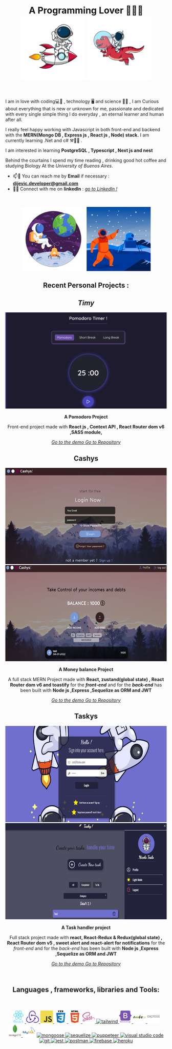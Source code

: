 <h1 align="center">  
<b> A Programming Lover 🧑‍💻💙 </b>

</br>

<div align="center" >
 <img src="./images/astronaut.png" alt="cashys screenshot" height="200" width="200"/>
 <img src="./images/astrodino.png" alt="cashys screenshot" height="200" width="200"/>

</div>
</h1>
</br>

<div align="center" width="600" >

<span align="left" width="600">

I am in love with coding💻🧑‍ , technology 🖥️ and science 🔭🔬 , I am Curious about everything that is new or unknown for me, passionate and dedicated with every single simple thing I do everyday , an eternal learner and human after all.

I really feel happy working with Javascript in both front-end and backend with the **MERN(Mongo DB , Express js , React js , Node) stack.**
I am currently learning .Net and c# ⚒️🧮📱 .

I am interested in learning **PostgreSQL , Typescript , Next js and nest**

Behind the courtains I spend my time reading , drinking good hot coffee and studying Biology At the _University of Buenos Aires_.
</span>


- 📫📩 You can reach me by **Email** if necessary : **dijevic.developer@gmail.com**
- 🔎🔎 Connect with me on **linkedIn** : [_go to LinkedIn !_](https://www.linkedin.com/in/diego-vielma-carrero/)

</div>

</br>
</br>

<div align="center" >
 <img src="./images/moonAstronaut.png" alt="cashys screenshot" height="200" width="200"/>
 <img src="./images/image1.svg" alt="cashys screenshot" height="200" width="200"/>
 
 

</div>

<h2 align="center">Recent Personal Projects :</h2>

<h2 align="center"><i>Timy</i></h2>
<div align="center" >
 <img  src="./images/timy.png" alt="cashys screenshot" height="300" width="600"/>
<p width="350" height="350" align="left">
 
<b> A Pomodoro Project</b>
 
Front-end project made with **React js , Context API , React Router dom v6 ,SASS module,**

</p>

[ _Go to the demo_ ](https://timy-app.netlify.app/)
[ _Go to Repository_ ](https://github.com/dijevic/Timy)

</div>

<h2 align="center">Cashys</h2>
<div align="center" >
 <img src="./images/cashys1.png" alt="cashys screenshot" height="300" width="600"/>
 <img src="./images/cashys2.png" alt="cashys screenshot" height="300" width="600"/>
<p width="350" height="350" align="left">
 
<b> A Money balance Project</b>

A full stack MERN Project made with **React, zustand(global state) , React Router dom v6 and toastify** for the **_front-end_** and for the **_back-end_** has been built with **Node js ,Express ,Sequelize as ORM and JWT**

</p>

[ _Go to the demo_ ](https://cashys.netlify.app/)
[ _Go to Repository_ ](https://github.com/dijevic/cashys-front-end)

</div>

<h2 align="center">Taskys</h2>

<div align="center" >
 <img src="./images/taskys1.png" alt="cashys screenshot" height="300" width="600"/>
 <img src="./images/taskys.png" alt="cashys screenshot" height="300" width="600"/>
<p width="350" height="350" align="left">
 
<b> A Task handler project</b>

Full stack project made with **react, React-Redux & Redux(global state) , React Router dom v5 , sweet alert and react-alert for notifications** for the _front-end_ and for the _back-end_ has been built with **Node js ,Express ,Sequelize as ORM and JWT**

</p>

[ _Go to the demo_ ](https://taskys.netlify.app/)
[ _Go to Repository_ ](https://github.com/dijevic/Tasky)

</div>

</br>

<h2 align="center">Languages , frameworks, libraries and Tools:</h2>


</br>
</br>

<div align="center">
<a href="https://reactjs.org/" target="_blank"> <img src="https://raw.githubusercontent.com/devicons/devicon/master/icons/react/react-original-wordmark.svg" alt="react" width="40" height="40"/> </a>
<a href="https://redux.js.org" target="_blank"> <img src="https://raw.githubusercontent.com/devicons/devicon/master/icons/redux/redux-original.svg" alt="redux" width="40" height="40"/> </a>
<a href="https://developer.mozilla.org/en-US/docs/Web/JavaScript" target="_blank"> <img src="https://raw.githubusercontent.com/devicons/devicon/master/icons/javascript/javascript-original.svg" alt="javascript" width="40" height="40"/> </a><a href="https://www.w3schools.com/css/" target="_blank"> <img src="https://raw.githubusercontent.com/devicons/devicon/master/icons/css3/css3-original-wordmark.svg" alt="css3" width="40" height="40"/> </a>
<a href="https://www.w3.org/html/" target="_blank"> <img src="https://raw.githubusercontent.com/devicons/devicon/master/icons/html5/html5-original-wordmark.svg" alt="html5" width="40" height="40"/> </a>
<a href="https://sass-lang.com" target="_blank"> <img src="https://raw.githubusercontent.com/devicons/devicon/master/icons/sass/sass-original.svg" alt="sass" width="40" height="40"/> </a> <a href="https://tailwindcss.com/" target="_blank"> <img src="https://www.vectorlogo.zone/logos/tailwindcss/tailwindcss-icon.svg" alt="tailwind" width="40" height="40"/> </a>
<a href="https://getbootstrap.com" target="_blank"> <img src="https://raw.githubusercontent.com/devicons/devicon/master/icons/bootstrap/bootstrap-plain-wordmark.svg" alt="bootstrap" width="40" height="40"/> </a><a href="https://nodejs.org" target="_blank"> <img src="https://raw.githubusercontent.com/devicons/devicon/master/icons/nodejs/nodejs-original-wordmark.svg" alt="nodejs" width="40" height="40"/> </a>
<a href="https://expressjs.com" target="_blank"> <img src="https://raw.githubusercontent.com/devicons/devicon/master/icons/express/express-original-wordmark.svg" alt="express" width="40" height="40"/> </a>
<a href="https://www.mongodb.com/" target="_blank"> <img src="https://raw.githubusercontent.com/devicons/devicon/master/icons/mongodb/mongodb-original-wordmark.svg" alt="mongodb" width="40" height="40"/> </a><a href="https://www.mysql.com/" target="_blank"> <img src="https://raw.githubusercontent.com/devicons/devicon/master/icons/mysql/mysql-original-wordmark.svg" alt="mysql" width="40" height="40"/></a>
<a href="https://mongoosejs.com/" target="_blank"> <img src="https://avatars.githubusercontent.com/u/7552965?s=280&v=4" alt="mongoose" width="40" height="40"/> </a>
<a href="https://sequelize.org/" target="_blank"> <img src="https://miro.medium.com/max/724/1*Nt9mcMw6paQBnSH-i1zAKQ.png" alt="sequelize" width="40" height="40"/> </a>
<a href="https://github.com/puppeteer/puppeteer" target="_blank"> <img src="https://www.vectorlogo.zone/logos/pptrdev/pptrdev-official.svg" alt="puppeteer" width="40" height="40"/> </a><a href="https://code.visualstudio.com/" target="_blank"> <img src="https://upload.wikimedia.org/wikipedia/commons/thumb/9/9a/Visual_Studio_Code_1.35_icon.svg/2048px-Visual_Studio_Code_1.35_icon.svg.png" alt="visual studio code" width="40" height="40"/> </a> 
<a href="https://git-scm.com/" target="_blank"> <img src="https://www.vectorlogo.zone/logos/git-scm/git-scm-icon.svg" alt="git" width="40" height="40"/> </a>
<a href="https://jestjs.io" target="_blank"> <img src="https://www.vectorlogo.zone/logos/jestjsio/jestjsio-icon.svg" alt="jest" width="40" height="40"/> </a>
<a href="https://postman.com" target="_blank"> <img src="https://www.vectorlogo.zone/logos/getpostman/getpostman-icon.svg" alt="postman" width="40" height="40"/> </a> 
<a href="https://firebase.google.com/" target="_blank"> <img src="https://www.vectorlogo.zone/logos/firebase/firebase-icon.svg" alt="firebase" width="40" height="40"/> </a>
<a href="https://heroku.com" target="_blank"> <img src="https://www.vectorlogo.zone/logos/heroku/heroku-icon.svg" alt="heroku" width="40" height="40"/> </a>
</div>


</br>


